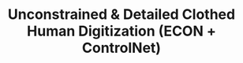 ---
title:  Unconstrained & Detailed Clothed Human Digitization (ECON + ControlNet)
metaTitle: ECON-Avatarify from Photo
emoji: 🤼
colorFrom: green
colorTo: pink
sdk: gradio
sdk_version: 3.27.0
app_file: app.py
pinned: true
python_version: 3.8.15
---